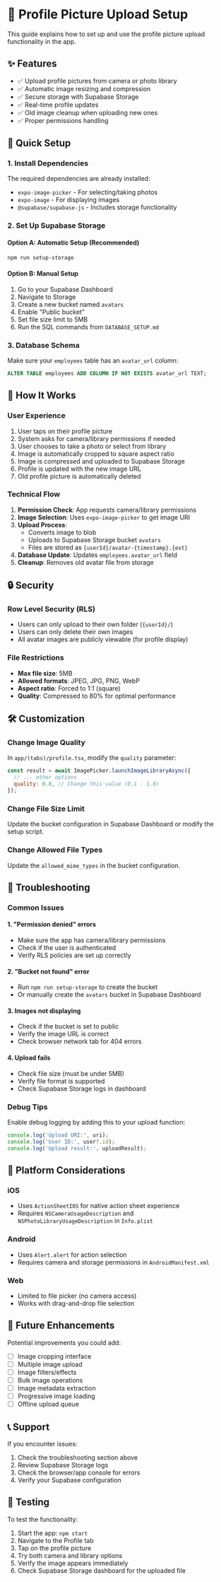# 📸 Profile Picture Upload Setup

This guide explains how to set up and use the profile picture upload functionality in the app.

## ✨ Features

- ✅ Upload profile pictures from camera or photo library
- ✅ Automatic image resizing and compression
- ✅ Secure storage with Supabase Storage
- ✅ Real-time profile updates
- ✅ Old image cleanup when uploading new ones
- ✅ Proper permissions handling

## 🚀 Quick Setup

### 1. Install Dependencies

The required dependencies are already installed:
- `expo-image-picker` - For selecting/taking photos
- `expo-image` - For displaying images
- `@supabase/supabase-js` - Includes storage functionality

### 2. Set Up Supabase Storage

#### Option A: Automatic Setup (Recommended)
```bash
npm run setup-storage
```

#### Option B: Manual Setup
1. Go to your Supabase Dashboard
2. Navigate to Storage
3. Create a new bucket named `avatars`
4. Enable "Public bucket"
5. Set file size limit to 5MB
6. Run the SQL commands from `DATABASE_SETUP.md`

### 3. Database Schema

Make sure your `employees` table has an `avatar_url` column:
```sql
ALTER TABLE employees ADD COLUMN IF NOT EXISTS avatar_url TEXT;
```

## 🎯 How It Works

### User Experience
1. User taps on their profile picture
2. System asks for camera/library permissions if needed
3. User chooses to take a photo or select from library
4. Image is automatically cropped to square aspect ratio
5. Image is compressed and uploaded to Supabase Storage
6. Profile is updated with the new image URL
7. Old profile picture is automatically deleted

### Technical Flow
1. **Permission Check**: App requests camera/library permissions
2. **Image Selection**: Uses `expo-image-picker` to get image URI
3. **Upload Process**: 
   - Converts image to blob
   - Uploads to Supabase Storage bucket `avatars`
   - Files are stored as `{userId}/avatar-{timestamp}.{ext}`
4. **Database Update**: Updates `employees.avatar_url` field
5. **Cleanup**: Removes old avatar file from storage

## 🔒 Security

### Row Level Security (RLS)
- Users can only upload to their own folder (`{userId}/`)
- Users can only delete their own images
- All avatar images are publicly viewable (for profile display)

### File Restrictions
- **Max file size**: 5MB
- **Allowed formats**: JPEG, JPG, PNG, WebP
- **Aspect ratio**: Forced to 1:1 (square)
- **Quality**: Compressed to 80% for optimal performance

## 🛠️ Customization

### Change Image Quality
In `app/(tabs)/profile.tsx`, modify the `quality` parameter:
```javascript
const result = await ImagePicker.launchImageLibraryAsync({
  // ... other options
  quality: 0.8, // Change this value (0.1 - 1.0)
});
```

### Change File Size Limit
Update the bucket configuration in Supabase Dashboard or modify the setup script.

### Change Allowed File Types
Update the `allowed_mime_types` in the bucket configuration.

## 🐛 Troubleshooting

### Common Issues

#### 1. "Permission denied" errors
- Make sure the app has camera/library permissions
- Check if the user is authenticated
- Verify RLS policies are set up correctly

#### 2. "Bucket not found" error
- Run `npm run setup-storage` to create the bucket
- Or manually create the `avatars` bucket in Supabase Dashboard

#### 3. Images not displaying
- Check if the bucket is set to public
- Verify the image URL is correct
- Check browser network tab for 404 errors

#### 4. Upload fails
- Check file size (must be under 5MB)
- Verify file format is supported
- Check Supabase Storage logs in dashboard

### Debug Tips

Enable debug logging by adding this to your upload function:
```javascript
console.log('Upload URI:', uri);
console.log('User ID:', user?.id);
console.log('Upload result:', uploadResult);
```

## 📱 Platform Considerations

### iOS
- Uses `ActionSheetIOS` for native action sheet experience
- Requires `NSCameraUsageDescription` and `NSPhotoLibraryUsageDescription` in `Info.plist`

### Android
- Uses `Alert.alert` for action selection
- Requires camera and storage permissions in `AndroidManifest.xml`

### Web
- Limited to file picker (no camera access)
- Works with drag-and-drop file selection

## 🔄 Future Enhancements

Potential improvements you could add:
- [ ] Image cropping interface
- [ ] Multiple image upload
- [ ] Image filters/effects
- [ ] Bulk image operations
- [ ] Image metadata extraction
- [ ] Progressive image loading
- [ ] Offline upload queue

## 📞 Support

If you encounter issues:
1. Check the troubleshooting section above
2. Review Supabase Storage logs
3. Check the browser/app console for errors
4. Verify your Supabase configuration

## 🎉 Testing

To test the functionality:
1. Start the app: `npm start`
2. Navigate to the Profile tab
3. Tap on the profile picture
4. Try both camera and library options
5. Verify the image appears immediately
6. Check Supabase Storage dashboard for the uploaded file
